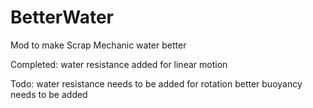 # BetterWater
Mod to make Scrap Mechanic water better

Completed:
water resistance added for linear motion

Todo:
water resistance needs to be added for rotation
better buoyancy needs to be added
